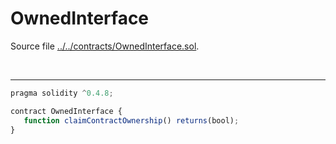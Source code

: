 # OwnedInterface

Source file [../../contracts/OwnedInterface.sol](../../contracts/OwnedInterface.sol).

<br />

<hr />

```javascript
pragma solidity ^0.4.8;

contract OwnedInterface {
   function claimContractOwnership() returns(bool);
}

```

